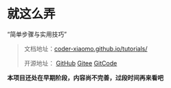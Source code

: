 # 就这么弄

“简单步骤与实用技巧”

> 文档地址：[coder-xiaomo.github.io/tutorials/](coder-xiaomo.github.io/tutorials/)
>
> 开源地址：
> [GitHub](https://github.com/coder-xiaomo/tutorials)
> [Gitee](https://gitee.com/coder-xiaomo/tutorials)
> [GitCode](https://gitcode.com/coder-xiaomo/tutorials)

**本项目还处在早期阶段，内容尚不完善，过段时间再来看吧**
